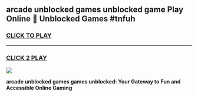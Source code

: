 
## arcade unblocked games unblocked game Play Online 👋 Unblocked Games #tnfuh
<h3>
<a href="https://premium.freeplayer.one?title=arcade_unblocked_games&ref=21F">CLICK TO PLAY</a></h3>
<hr>

<h3>
<a href="https://premium.freeplayer.one?title=arcade_unblocked_games&ref=21F">CLICK 2 PLAY</a>
  
</h3>

<a href="https://premium.freeplayer.one?title=arcade_unblocked_games&ref=21F/"><img src="https://clearcache.store/games.png"></a>


**arcade unblocked games games unblocked: Your Gateway to Fun and Accessible Online Gaming**
